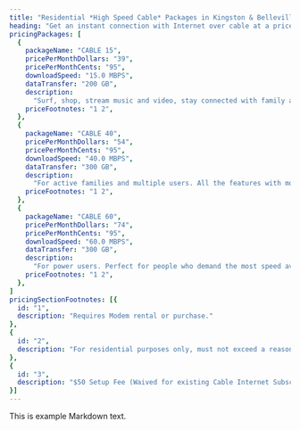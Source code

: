 ```yaml
---
title: "Residential *High Speed Cable* Packages in Kingston & Belleville, Ontario"
heading: "Get an instant connection with Internet over cable at a price that suits your needs."
pricingPackages: [
  {
    packageName: "CABLE 15",
    pricePerMonthDollars: "39",
    pricePerMonthCents: "95",
    downloadSpeed: "15.0 MBPS",
    dataTransfer: "200 GB",
    description:
      "Surf, shop, stream music and video, stay connected with family and friends.",
    priceFootnotes: "1 2",
  },
  {
    packageName: "CABLE 40",
    pricePerMonthDollars: "54",
    pricePerMonthCents: "95",
    downloadSpeed: "40.0 MBPS",
    dataTransfer: "300 GB",
    description:
      "For active families and multiple users. All the features with more speed and data.",
    priceFootnotes: "1 2",
  },
  {
    packageName: "CABLE 60",
    pricePerMonthDollars: "74",
    pricePerMonthCents: "95",
    downloadSpeed: "60.0 MBPS",
    dataTransfer: "300 GB",
    description:
      "For power users. Perfect for people who demand the most speed available.",
    priceFootnotes: "1 2",
  },
]
pricingSectionFootnotes: [{
  id: "1",
  description: "Requires Modem rental or purchase."
},
{
  id: "2",
  description: "For residential purposes only, must not exceed a reasonable amount of usage",
},
{
  id: "3",
  description: "$50 Setup Fee (Waived for existing Cable Internet Subscribers for service at their current location.)",
}]
---
```


This is example Markdown text.
